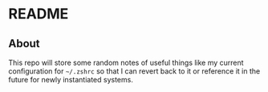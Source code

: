 # README

## About

This repo will store some random notes of useful things like my current configuration for `~/.zshrc` so that I can revert back to it or reference it in the future for newly instantiated systems. 
